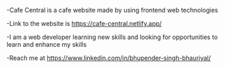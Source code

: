 -Cafe Central is a cafe website made by using frontend web technologies

-Link to the website is https://cafe-central.netlify.app/

-I am a web developer learning new skills and looking for opportunities to learn and enhance my skills

-Reach me at https://www.linkedin.com/in/bhupender-singh-bhauriyal/
